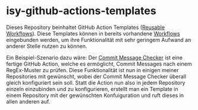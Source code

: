 # isy-github-actions-templates
Dieses Repository beinhaltet GitHub Action Templates ([Reusable Workflows](https://docs.github.com/en/actions/using-workflows/reusing-workflows)). Diese Templates können in bereits vorhandene [Workflows](https://docs.github.com/en/actions/using-workflows/about-workflows) eingebunden werden, um ihre Funktionalität mit sehr geringem Aufwand an anderer Stelle nutzen zu können.

Ein Beispiel-Szenario dazu wäre: Der [Commit Message Checker](https://github.com/GsActions/commit-message-checker) ist eine fertige GitHub Action, welche es ermöglicht, Commit Messages nach einem RegEx-Muster zu prüfen. Diese Funktionalität ist nun in einigen meiner Repositories mit gewünscht, wobei der Commit Message Checker überall gleich konfiguriert sein soll. Statt die Action nun also in jedem Repository einzeln einzubinden und zu konfigurieren, erstellt man ein Template in einem Repository mit der gewünschten Konfuiguration und ruft dieses in allen anderen auf.
